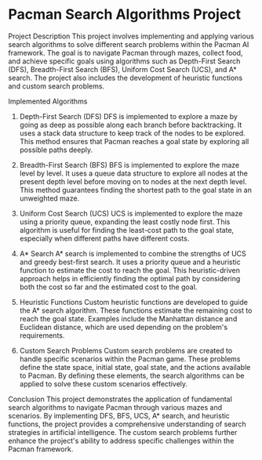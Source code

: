 # Pacman Search Algorithms Project
Project Description
This project involves implementing and applying various search algorithms to solve different search problems within the Pacman AI framework. The goal is to navigate Pacman through mazes, collect food, and achieve specific goals using algorithms such as Depth-First Search (DFS), Breadth-First Search (BFS), Uniform Cost Search (UCS), and A* search. The project also includes the development of heuristic functions and custom search problems.

Implemented Algorithms
1. Depth-First Search (DFS)
DFS is implemented to explore a maze by going as deep as possible along each branch before backtracking. It uses a stack data structure to keep track of the nodes to be explored. This method ensures that Pacman reaches a goal state by exploring all possible paths deeply.

2. Breadth-First Search (BFS)
BFS is implemented to explore the maze level by level. It uses a queue data structure to explore all nodes at the present depth level before moving on to nodes at the next depth level. This method guarantees finding the shortest path to the goal state in an unweighted maze.

3. Uniform Cost Search (UCS)
UCS is implemented to explore the maze using a priority queue, expanding the least costly node first. This algorithm is useful for finding the least-cost path to the goal state, especially when different paths have different costs.

4. A* Search
A* search is implemented to combine the strengths of UCS and greedy best-first search. It uses a priority queue and a heuristic function to estimate the cost to reach the goal. This heuristic-driven approach helps in efficiently finding the optimal path by considering both the cost so far and the estimated cost to the goal.

5. Heuristic Functions
Custom heuristic functions are developed to guide the A* search algorithm. These functions estimate the remaining cost to reach the goal state. Examples include the Manhattan distance and Euclidean distance, which are used depending on the problem's requirements.

6. Custom Search Problems
Custom search problems are created to handle specific scenarios within the Pacman game. These problems define the state space, initial state, goal state, and the actions available to Pacman. By defining these elements, the search algorithms can be applied to solve these custom scenarios effectively.

Conclusion
This project demonstrates the application of fundamental search algorithms to navigate Pacman through various mazes and scenarios. By implementing DFS, BFS, UCS, A* search, and heuristic functions, the project provides a comprehensive understanding of search strategies in artificial intelligence. The custom search problems further enhance the project's ability to address specific challenges within the Pacman framework.
